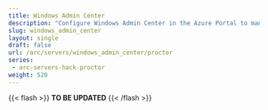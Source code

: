 ```yaml
---
title: Windows Admin Center
description: "Configure Windows Admin Center in the Azure Portal to manage on prem Windows servers."
slug: windows_admin_center
layout: single
draft: false
url: /arc/servers/windows_admin_center/proctor
series:
 - arc-servers-hack-proctor
weight: 520
---
```


{{< flash >}}
**TO BE UPDATED**
{{< /flash >}}
